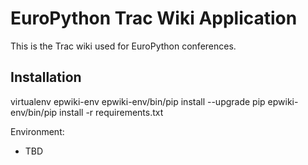 EuroPython Trac Wiki Application
================================

This is the Trac wiki used for EuroPython conferences.

Installation
------------

virtualenv epwiki-env
epwiki-env/bin/pip install --upgrade pip
epwiki-env/bin/pip install -r requirements.txt

Environment:

 * TBD

